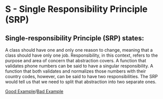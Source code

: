 # S - Single Responsibility Principle (SRP)

## Single-responsibility Principle (SRP) states:

A class should have one and only one reason to change, meaning that a class should have only one job. Responsibility, in this context, refers to the purpose and area of concern that abstraction covers. A function that validates phone numbers can be said to have a singular responsibility. A function that both validates and normalizes those numbers with their country codes, however, can be said to have two responsibilities. The SRP would tell us that we need to split that abstraction into two separate ones.

[Good Example](https://github.com/Andrey-Valciuc/clean_code/tree/main/clean_code/examples/good)/[Bad Example](https://github.com/Andrey-Valciuc/clean_code/tree/main/clean_code/examples/bad)
